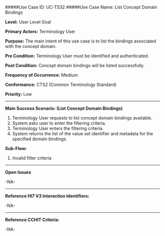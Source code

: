 #####Use Case ID: UC-TS32
#####Use Case Name: List Concept Domain Bindings

**Level:**                     User Level Goal

**Primary Actors:**            Terminology User  

**Purpose:**                   The main intent of this use case is to list the bindings associated with the concept domain.

**Pre Condition:**             Terminology User must be identified and authenticated. 

**Post Condition:**            Concept domain bindings will be listed successfully.

**Frequency of Occurrence:**   Medium

**Conformance:**             	 CTS2 (Common Terminology Standard)

**Priority:**                  Low
__________________________________________________________
**Main Success Scenario: (List Concept Domain Bindings)**

1.	Terminology User requests to list concept domain bindings available.
2.	System asks user to enter the filtering criteria.
3.	Terminology User enters the filtering criteria.
4.	System returns the list of the value set identifier and metadata for the specified domain bindings.

**Sub-Flow:**

1. Invalid filter criteria

_______________________________________________________________
**Open Issues**

-NA-
_______________________________________________________________
**Reference Hl7 V3 Interaction Identifiers:**

-NA-
_______________________________________________________________
**Reference CCHIT Criteria:**

-NA-
